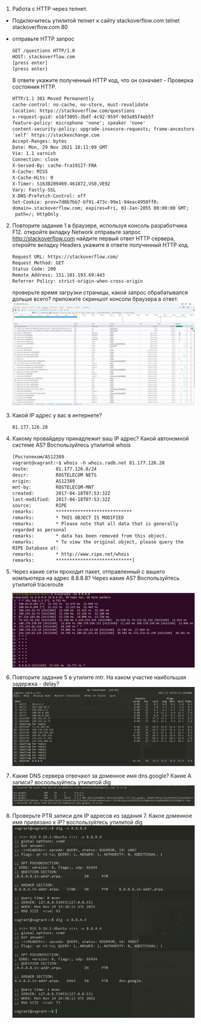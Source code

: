 1.	Работа c HTTP через телнет.
-	Подключитесь утилитой телнет к сайту stackoverflow.com telnet stackoverflow.com 80
- 	отправьте HTTP запрос

		GET /questions HTTP/1.0
		HOST: stackoverflow.com
		[press enter]
		[press enter]
	В ответе укажите полученный HTTP код, что он означает - Проверка состояния HTTP.
	
		HTTP/1.1 301 Moved Permanently                                                                                          
		cache-control: no-cache, no-store, must-revalidate                                                                      
		location: https://stackoverflow.com/questions                                                                           
		x-request-guid: e16f3095-3bdf-4c92-959f-9d3a95f4eb5f                                                                    
		feature-policy: microphone 'none'; speaker 'none'                                                                       
		content-security-policy: upgrade-insecure-requests; frame-ancestors 'self' https://stackexchange.com                    
		Accept-Ranges: bytes                                                                                                    
		Date: Mon, 29 Nov 2021 18:11:09 GMT                                                                                     
		Via: 1.1 varnish                                                                                                        
		Connection: close                                                                                                       
		X-Served-By: cache-fra19127-FRA                                                                                         
		X-Cache: MISS                                                                                                           
		X-Cache-Hits: 0                                                                                                         
		X-Timer: S1638209469.461872,VS0,VE92                                                                                    
		Vary: Fastly-SSL                                                                                                        
		X-DNS-Prefetch-Control: off                                                                                             
		Set-Cookie: prov=7d8b7bb7-bf91-473c-99e1-94eac4950ff0; domain=.stackoverflow.com; expires=Fri, 01-Jan-2055 00:00:00 GMT;
		 path=/; HttpOnly                                                                                                       
	
	
2.	Повторите задание 1 в браузере, используя консоль разработчика F12.
	откройте вкладку Network
	отправьте запрос http://stackoverflow.com
	найдите первый ответ HTTP сервера, откройте вкладку Headers
	укажите в ответе полученный HTTP код.
	
		Request URL: https://stackoverflow.com/
		Request Method: GET
		Status Code: 200 
		Remote Address: 151.101.193.69:443
		Referrer Policy: strict-origin-when-cross-origin
	
	проверьте время загрузки страницы, какой запрос обрабатывался дольше всего?
	приложите скриншот консоли браузера в ответ.
	![2](img/2.JPG)
1.	Какой IP адрес у вас в интернете?

		81.177.126.28
1.	Какому провайдеру принадлежит ваш IP адрес? Какой автономной системе AS? Воспользуйтесь утилитой whois

		[Ростелеком/AS12389
		vagrant@vagrant:~$ whois -h whois.radb.net 81.177.126.28
		route:          81.177.126.0/24
		descr:          ROSTELECOM NETS
		origin:         AS12389
		mnt-by:         ROSTELECOM-MNT
		created:        2017-04-18T07:53:32Z
		last-modified:  2017-04-18T07:53:32Z
		source:         RIPE
		remarks:        ****************************
		remarks:        * THIS OBJECT IS MODIFIED
		remarks:        * Please note that all data that is generally regarded as personal
		remarks:        * data has been removed from this object.
		remarks:        * To view the original object, please query the RIPE Database at:
		remarks:        * http://www.ripe.net/whois
		remarks:        ****************************]
	
1.	Через какие сети проходит пакет, отправленный с вашего компьютера на адрес 8.8.8.8? Через какие AS? Воспользуйтесь утилитой traceroute

	![5](img/5.png)
1.	Повторите задание 5 в утилите mtr. На каком участке наибольшая задержка - delay?
	![6](img/6.JPG)
1.	Какие DNS сервера отвечают за доменное имя dns.google? Какие A записи? воспользуйтесь утилитой dig
	![7](img/7.JPG)
1.	Проверьте PTR записи для IP адресов из задания 7. Какое доменное имя привязано к IP? воспользуйтесь утилитой dig
	![8](img/8.JPG)
